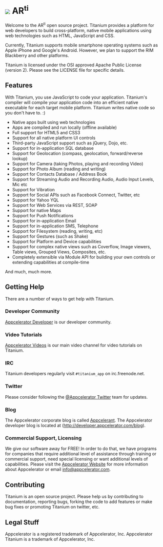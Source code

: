 <img src="http://developer.appcelerator.com.s3.amazonaws.com/blog/assets/img/arti_logo.png"> AR<sup>ti</sup>  
============================

Welcome to the AR<sup>ti</sup> open source project.  Titanium provides
a platform for web developers to build cross-platform, native mobile applications
using web technologies such as HTML, JavaScript and CSS.

Currently, Titanium supports mobile smartphone operating systems such as Apple iPhone 
and Google's Android. However, we plan to support the RIM Blackberry and other 
platforms.

Titanium is licensed under the OSI approved Apache Public License (version 2). Please
see the LICENSE file for specific details.

Features
--------------------

With Titanium, you use JavaScript to code your application.  Titanium's compiler will compile
your application code into an efficient native executable for each target mobile platform. 
Titanium writes native code so you don't have to. :)

- Native apps built using web technologies
- Apps are compiled and run locally (offline available)
- Full support for HTML5 and CSS3
- Support for all native platform UI controls
- Third-party JavaScript support such as jQuery, Dojo, etc.
- Support for in-application SQL database
- Support for Geolocation (compass, geolocation, forward/reverse lookup)
- Support for Camera (taking Photos, playing and recording Video)
- Support for Photo Album (reading and writing)
- Support for Contacts Database / Address Book
- Support for Streaming Audio and Recording Audio, Audio Input Levels, Mic etc
- Support for Vibration
- Support for Social APIs such as Facebook Connect, Twitter, etc
- Support for Yahoo YQL
- Support for Web Services via REST, SOAP
- Support for native Maps
- Support for Push Notifications
- Support for in-application Email
- Support for in-application SMS, Telephone
- Support for Filesystem (reading, writing, etc)
- Support for Gestures (such as Shake)
- Support for Platform and Device capabilities
- Support for complex native views such as Coverflow, Image viewers, Table views, Grouped Views, Composites, etc.
- Completely extensible via Module API for building your own controls or extending capabilities at compile-time

And much, much more.  


Getting Help
------------

There are a number of ways to get help with Titanium.

### Developer Community 

[Appcelerator Developer](http://developer.appcelerator.com) is our developer community.  

### Video Tutorials

[Appcelerator Videos](http://www.vimeo.com/appcelerator) is our main video channel
for video tutorials on Titanium.

### IRC 

Titanium developers regularly visit `#titanium_app` on irc.freenode.net.

### Twitter

Please consider following the [@Appcelerator Twitter](http://www.twitter.com/appcelerator)
team for updates.

### Blog

The Appcelerator corporate blog is called [Appcelerant](http://www.appcelerant.com). 
The Appcelerator developer blog is located at (http://developer.appcelerator.com/blog).

### Commercial Support, Licensing

We give our software away for FREE!  In order to do that, we have programs for 
companies that require additional level of assistance through training or commercial support,
need special licensing or want additional levels of capabilities.  Please visit the
[Appcelerator Website](http://www.appcelerator.com) for more information about Appcelerator or
email [info@appcelerator.com](mailto:info@appcelerator.com).



Contributing
------------

Titanium is an open source project.  Please help us by contributing to documentation,
reporting bugs, forking the code to add features or make bug fixes or promoting 
Titanium on twitter, etc.


Legal Stuff
-----------

Appcelerator is a registered trademark of Appcelerator, Inc.  Appcelerator Titanium is 
a trademark of Appcelerator, Inc.  



